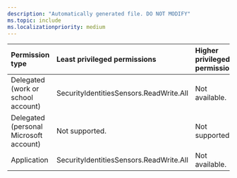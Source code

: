 ```yaml
---
description: "Automatically generated file. DO NOT MODIFY"
ms.topic: include
ms.localizationpriority: medium
---
```


|Permission type|Least privileged permissions|Higher privileged permissions|
|:---|:---|:---|
|Delegated (work or school account)|SecurityIdentitiesSensors.ReadWrite.All|Not available.|
|Delegated (personal Microsoft account)|Not supported.|Not supported.|
|Application|SecurityIdentitiesSensors.ReadWrite.All|Not available.|

